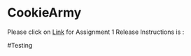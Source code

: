 # CookieArmy

Please click on [Link](https://github.com/airavata-courses/CookieArmy/wiki/Release-Instructions) for Assignment 1 Release Instructions is :

  
#Testing


